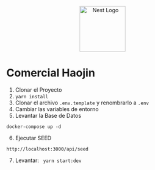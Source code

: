 <p align="center">
  <a href="http://nestjs.com/" target="blank"><img src="https://nestjs.com/img/logo-small.svg" width="120" alt="Nest Logo" /></a>
</p>

# Comercial Haojin

1. Clonar el Proyecto
2. ```yarn install```
3. Clonar el archivo ```.env.template``` y renombrarlo a ```.env```
4. Cambiar las variables de entorno
5. Levantar la Base de Datos
```
docker-compose up -d
```
6. Ejecutar SEED
```
http://localhost:3000/api/seed
```
7. Levantar: ``` yarn start:dev```